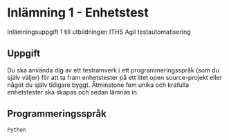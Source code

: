# Inlämning 1 - Enhetstest
Inlämningsuppgift 1 till utbildningen ITHS Agil testautomatisering

## Uppgift
Du ska använda dig av ett testramverk i ett programmeringsspråk (som du själv väljer) för att ta fram enhetstester på ett litet open source-projekt eller något du själv tidigare byggt.
Åtminstone fem unika och kra fulla enhetstester ska skapas och sedan lämnas in.

## Programmeringsspråk
```
Python
```